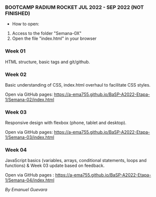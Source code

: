 ### BOOTCAMP RADIUM ROCKET JUL 2022 - SEP 2022 (NOT FINISHED)

- How to open: 
1. Access to the folder "Semana-0X"
2. Open the file "index.html" in your browser
### Week 01
HTML structure, basic tags and git/github.
### Week 02
Basic understanding of CSS, index.html overhaul to facilitate CSS styles.

Open via GitHub pages: https://a-ema755.github.io/BaSP-A2022-Etapa-1/Semana-02/index.html
### Week 03
Responsive design with flexbox (phone, tablet and desktop).

Open via GitHub pages: https://a-ema755.github.io/BaSP-A2022-Etapa-1/Semana-03/index.html
### Week 04
JavaScript basics (variables, arrays, conditional statements, loops and functions) & Week 03 update based on feedback.

Open via GitHub pages : https://a-ema755.github.io/BaSP-A2022-Etapa-1/Semana-04/index.html

_By Emanuel Guevara_
